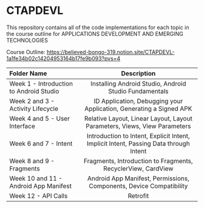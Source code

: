 # **CTAPDEVL**

This repository contains all of the code implementations for each topic in the course outline for APPLICATIONS DEVELOPMENT AND EMERGING TECHNOLOGIES

Course Outline: https://believed-bongo-319.notion.site/CTAPDEVL-1a1fe34b02c14204953164b17fe9b093?pvs=4

| Folder Name | Description |
| :---         |     :---:      |       
| Week 1 - Introduction to Android Studio | Installing Android Studio, Android Studio Fundamentals |
| Week 2 and 3 - Activity Lifecycle | ID Application, Debugging your Application, Generating a Signed APK |
| Week 4 and 5 - User Interface | Relative Layout, Linear Layout, Layout Parameters, Views, View Parameters |
| Week 6 and 7 - Intent | Introduction to Intent, Explicit Intent, Implicit Intent, Passing Data through Intent |
| Week 8 and 9 - Fragments | Fragments, Introduction to Fragments, RecyclerView, CardView |
| Week 10 and 11 - Android App Manifest | Android App Manifest, Permissions, Components, Device Compatibility |
| Week 12 - API Calls | Retrofit |

